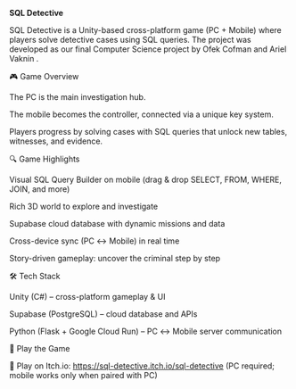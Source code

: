 **SQL Detective**

SQL Detective is a Unity-based cross-platform game (PC + Mobile) where players solve detective cases using SQL queries.
The project was developed as our final Computer Science project by Ofek Cofman
 and Ariel Vaknin
.

🎮 Game Overview

The PC is the main investigation hub.

The mobile becomes the controller, connected via a unique key system.

Players progress by solving cases with SQL queries that unlock new tables, witnesses, and evidence.

🔍 Game Highlights

Visual SQL Query Builder on mobile (drag & drop SELECT, FROM, WHERE, JOIN, and more)

Rich 3D world to explore and investigate

Supabase cloud database with dynamic missions and data

Cross-device sync (PC ↔ Mobile) in real time

Story-driven gameplay: uncover the criminal step by step

🛠️ Tech Stack

Unity (C#) – cross-platform gameplay & UI

Supabase (PostgreSQL) – cloud database and APIs

Python (Flask + Google Cloud Run) – PC ↔ Mobile server communication

🚀 Play the Game

🔗 Play on Itch.io: https://sql-detective.itch.io/sql-detective
 (PC required; mobile works only when paired with PC)
